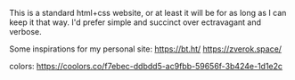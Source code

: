 This is a standard html+css website, or at least it will be for as long as I can keep it that way. I'd prefer simple and succinct over ectravagant and verbose.

Some inspirations for my personal site:
https://bt.ht/
https://zverok.space/

colors:
https://coolors.co/f7ebec-ddbdd5-ac9fbb-59656f-3b424e-1d1e2c